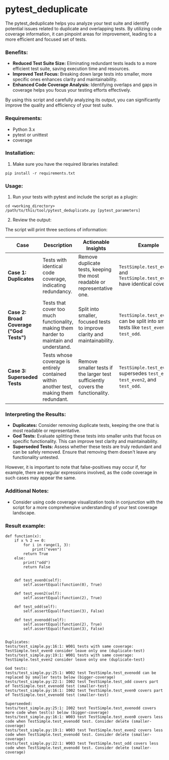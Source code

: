 # pytest_deduplicate

The pytest_deduplicate helps you analyze your test suite and identify potential issues related to duplicate and
overlapping tests. By utilizing code coverage information, it can pinpoint areas for improvement, leading to a more
efficient and focused set of tests.

### Benefits:

* **Reduced Test Suite Size:** Eliminating redundant tests leads to a more efficient test suite, saving execution time
  and resources.
* **Improved Test Focus:** Breaking down large tests into smaller, more specific ones enhances clarity and
  maintainability.
* **Enhanced Code Coverage Analysis:** Identifying overlaps and gaps in coverage helps you focus your testing efforts
  effectively.

By using this script and carefully analyzing its output, you can significantly improve the quality and efficiency of
your test suite.

### Requirements:

* Python 3.x
* pytest or unittest
* coverage

### Installation:

1. Make sure you have the required libraries installed:

```
pip install -r requirements.txt
```

### Usage:

1. Run your tests with pytest and include the script as a plugin:

```
cd <working_directory>
/path/to/this/tool/pytest_deduplicate.py [pytest_parameters]
```

2. Review the output:

The script will print three sections of information:

| **Case**                                 | **Description**                                                                         | **Actionable Insights**                                                        | **Example**                                                                                 |
|------------------------------------------|-----------------------------------------------------------------------------------------|--------------------------------------------------------------------------------|---------------------------------------------------------------------------------------------|
| **Case 1: Duplicates**                   | Tests with identical code coverage, indicating redundancy.                              | Remove duplicate tests, keeping the most readable or representative one.       | `TestSimple.test_even0` and `TestSimple.test_even2` have identical coverage.                |
| **Case 2: Broad Coverage ("God Tests")** | Tests that cover too much functionality, making them harder to maintain and understand. | Split into smaller, focused tests to improve clarity and maintainability.      | `TestSimple.test_evenodd` can be split into smaller tests like `test_even0` and `test_odd`. |
| **Case 3: Superseded Tests**             | Tests whose coverage is entirely contained within another test, making them redundant.  | Remove smaller tests if the larger test sufficiently covers the functionality. | `TestSimple.test_evenodd` supersedes `test_even0`, `test_even2`, and `test_odd`.            |

### Interpreting the Results:

* **Duplicates:** Consider removing duplicate tests, keeping the one that is most readable or representative.
* **God Tests:** Evaluate splitting these tests into smaller units that focus on specific functionality. This can
  improve test clarity and maintainability.
* **Superseded Tests:** Assess whether these tests are truly redundant and can be safely removed. Ensure that removing
  them doesn't leave any functionality untested.

However, it is important to note that false-positives may occur if, for example, there are regular expressions involved,
as the code coverage in such cases may appear the same.

### Additional Notes:

* Consider using code coverage visualization tools in conjunction with the script for a more comprehensive understanding
  of your test coverage landscape.

### Result example:

```
def function(x):
    if x % 2 == 0:
        for i in range(1, 3):
            print("even")
        return True
    else:
        print("odd")
        return False


    def test_even0(self):
        self.assertEqual(function(0), True)

    def test_even2(self):
        self.assertEqual(function(2), True)

    def test_odd(self):
        self.assertEqual(function(3), False)

    def test_evenodd(self):
        self.assertEqual(function(2), True)
        self.assertEqual(function(3), False)


Duplicates:
tests/test_simple.py:16:1: W001 tests with same coverage: TestSimple.test_even0 consider leave only one (duplicate-test)
tests/test_simple.py:19:1: W001 tests with same coverage: TestSimple.test_even2 consider leave only one (duplicate-test)

God tests:
tests/test_simple.py:25:1: W002 test TestSimple.test_evenodd can be replaced by smaller tests below (bigger-coverage)
tests/test_simple.py:22:1: I002 test TestSimple.test_odd covers part of TestSimple.test_evenodd test (smaller-test)
tests/test_simple.py:16:1: I002 test TestSimple.test_even0 covers part of TestSimple.test_evenodd test (smaller-test)

Superseeded:
tests/test_simple.py:25:1: I002 test TestSimple.test_evenodd covers more code when test(s) below (bigger-coverage)
tests/test_simple.py:16:1: W003 test TestSimple.test_even0 covers less code when TestSimple.test_evenodd test. Consider delete (smaller-coverage)
tests/test_simple.py:19:1: W003 test TestSimple.test_even2 covers less code when TestSimple.test_evenodd test. Consider delete (smaller-coverage)
tests/test_simple.py:22:1: W003 test TestSimple.test_odd covers less code when TestSimple.test_evenodd test. Consider delete (smaller-coverage)
```
